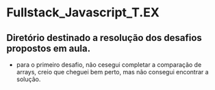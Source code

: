 # Fullstack_Javascript_T.EX
## Diretório destinado a resolução dos desafios propostos em aula.
- para o primeiro desafio, não cesegui completar a comparação de arrays, creio que cheguei bem perto, mas não consegui encontrar a solução.
